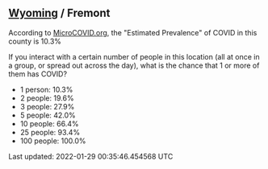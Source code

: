 
## [Wyoming](/united-states/wyoming) / Fremont

According to [MicroCOVID.org](http://microcovid.org),
the "Estimated Prevalence" of COVID in this county is 10.3%

If you interact with a certain number of people in this location
(all at once in a group, or spread out across the day), what is the chance that
1 or more of them has COVID?

- 1 person: 10.3%
- 2 people: 19.6%
- 3 people: 27.9%
- 5 people: 42.0%
- 10 people: 66.4%
- 25 people: 93.4%
- 100 people: 100.0%

Last updated: 2022-01-29 00:35:46.454568 UTC

